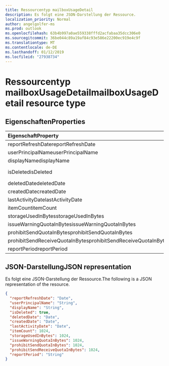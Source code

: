 ```yaml
---
title: Ressourcentyp mailboxUsageDetail
description: Es folgt eine JSON-Darstellung der Ressource.
localization_priority: Normal
author: angelgolfer-ms
ms.prod: outlook
ms.openlocfilehash: 63b4b997a0ae559338fffd2acfabaa35dcc306e0
ms.sourcegitcommit: 36be044c89a19af84c93e586e22200ec919e4c9f
ms.translationtype: MT
ms.contentlocale: de-DE
ms.lasthandoff: 01/12/2019
ms.locfileid: "27938734"
---
```

# <a name="mailboxusagedetail-resource-type"></a><span data-ttu-id="1f210-103">Ressourcentyp mailboxUsageDetail</span><span class="sxs-lookup"><span data-stu-id="1f210-103">mailboxUsageDetail resource type</span></span>

## <a name="properties"></a><span data-ttu-id="1f210-104">Eigenschaften</span><span class="sxs-lookup"><span data-stu-id="1f210-104">Properties</span></span>

| <span data-ttu-id="1f210-105">Eigenschaft</span><span class="sxs-lookup"><span data-stu-id="1f210-105">Property</span></span>                        | <span data-ttu-id="1f210-106">Typ</span><span class="sxs-lookup"><span data-stu-id="1f210-106">Type</span></span>    |
| :------------------------------ | :------ |
| <span data-ttu-id="1f210-107">reportRefreshDate</span><span class="sxs-lookup"><span data-stu-id="1f210-107">reportRefreshDate</span></span>               | <span data-ttu-id="1f210-108">Datum</span><span class="sxs-lookup"><span data-stu-id="1f210-108">Date</span></span>    |
| <span data-ttu-id="1f210-109">userPrincipalName</span><span class="sxs-lookup"><span data-stu-id="1f210-109">userPrincipalName</span></span>               | <span data-ttu-id="1f210-110">Zeichenfolge</span><span class="sxs-lookup"><span data-stu-id="1f210-110">String</span></span>  |
| <span data-ttu-id="1f210-111">displayName</span><span class="sxs-lookup"><span data-stu-id="1f210-111">displayName</span></span>                     | <span data-ttu-id="1f210-112">Zeichenfolge</span><span class="sxs-lookup"><span data-stu-id="1f210-112">String</span></span>  |
| <span data-ttu-id="1f210-113">isDeleted</span><span class="sxs-lookup"><span data-stu-id="1f210-113">isDeleted</span></span>                       | <span data-ttu-id="1f210-114">Boolescher Wert</span><span class="sxs-lookup"><span data-stu-id="1f210-114">Boolean</span></span> |
| <span data-ttu-id="1f210-115">deletedDate</span><span class="sxs-lookup"><span data-stu-id="1f210-115">deletedDate</span></span>                     | <span data-ttu-id="1f210-116">Datum</span><span class="sxs-lookup"><span data-stu-id="1f210-116">Date</span></span>    |
| <span data-ttu-id="1f210-117">createdDate</span><span class="sxs-lookup"><span data-stu-id="1f210-117">createdDate</span></span>                     | <span data-ttu-id="1f210-118">Datum</span><span class="sxs-lookup"><span data-stu-id="1f210-118">Date</span></span>    |
| <span data-ttu-id="1f210-119">lastActivityDate</span><span class="sxs-lookup"><span data-stu-id="1f210-119">lastActivityDate</span></span>                | <span data-ttu-id="1f210-120">Datum</span><span class="sxs-lookup"><span data-stu-id="1f210-120">Date</span></span>    |
| <span data-ttu-id="1f210-121">itemCount</span><span class="sxs-lookup"><span data-stu-id="1f210-121">itemCount</span></span>                       | <span data-ttu-id="1f210-122">Int64</span><span class="sxs-lookup"><span data-stu-id="1f210-122">Int64</span></span>   |
| <span data-ttu-id="1f210-123">storageUsedInBytes</span><span class="sxs-lookup"><span data-stu-id="1f210-123">storageUsedInBytes</span></span>              | <span data-ttu-id="1f210-124">Int64</span><span class="sxs-lookup"><span data-stu-id="1f210-124">Int64</span></span>   |
| <span data-ttu-id="1f210-125">issueWarningQuotaInBytes</span><span class="sxs-lookup"><span data-stu-id="1f210-125">issueWarningQuotaInBytes</span></span>        | <span data-ttu-id="1f210-126">Int64</span><span class="sxs-lookup"><span data-stu-id="1f210-126">Int64</span></span>   |
| <span data-ttu-id="1f210-127">prohibitSendQuotaInBytes</span><span class="sxs-lookup"><span data-stu-id="1f210-127">prohibitSendQuotaInBytes</span></span>        | <span data-ttu-id="1f210-128">Int64</span><span class="sxs-lookup"><span data-stu-id="1f210-128">Int64</span></span>   |
| <span data-ttu-id="1f210-129">prohibitSendReceiveQuotaInBytes</span><span class="sxs-lookup"><span data-stu-id="1f210-129">prohibitSendReceiveQuotaInBytes</span></span> | <span data-ttu-id="1f210-130">Int64</span><span class="sxs-lookup"><span data-stu-id="1f210-130">Int64</span></span>   |
| <span data-ttu-id="1f210-131">reportPeriod</span><span class="sxs-lookup"><span data-stu-id="1f210-131">reportPeriod</span></span>                    | <span data-ttu-id="1f210-132">Zeichenfolge</span><span class="sxs-lookup"><span data-stu-id="1f210-132">String</span></span>  |

## <a name="json-representation"></a><span data-ttu-id="1f210-133">JSON-Darstellung</span><span class="sxs-lookup"><span data-stu-id="1f210-133">JSON representation</span></span>

<span data-ttu-id="1f210-134">Es folgt eine JSON-Darstellung der Ressource.</span><span class="sxs-lookup"><span data-stu-id="1f210-134">The following is a JSON representation of the resource.</span></span>

<!-- {
  "blockType": "resource",
  "@odata.type": "microsoft.graph.mailboxUsageDetail"
} -->

```json
{
  "reportRefreshDate": "Date", 
  "userPrincipalName": "String", 
  "displayName": "String", 
  "isDeleted": true, 
  "deletedDate": "Date", 
  "createdDate": "Date", 
  "lastActivityDate": "Date", 
  "itemCount": 1024, 
  "storageUsedInBytes": 1024, 
  "issueWarningQuotaInBytes": 1024, 
  "prohibitSendQuotaInBytes": 1024, 
  "prohibitSendReceiveQuotaInBytes": 1024, 
  "reportPeriod": "String"
}
```
